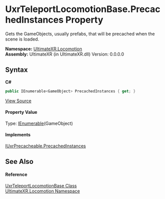 # UxrTeleportLocomotionBase.PrecachedInstances Property 
 

Gets the GameObjects, usually prefabs, that will be precached when the scene is loaded.

**Namespace:**&nbsp;<a href="N_UltimateXR_Locomotion">UltimateXR.Locomotion</a><br />**Assembly:**&nbsp;UltimateXR (in UltimateXR.dll) Version: 0.0.0.0

## Syntax

**C#**<br />
``` C#
public IEnumerable<GameObject> PrecachedInstances { get; }
```

<a href="UltimateXR/Scripts/Locomotion/UxrTeleportLocomotionBase.cs" rel="noopener noreferrer" title="View the source code">View Source</a><br />

#### Property Value
Type: <a href="https://docs.microsoft.com/dotnet/api/system.collections.generic.ienumerable-1" target="_blank" rel="noopener noreferrer">IEnumerable</a>(GameObject)

#### Implements
<a href="P_UltimateXR_Core_Caching_IUxrPrecacheable_PrecachedInstances">IUxrPrecacheable.PrecachedInstances</a><br />

## See Also


#### Reference
<a href="T_UltimateXR_Locomotion_UxrTeleportLocomotionBase">UxrTeleportLocomotionBase Class</a><br /><a href="N_UltimateXR_Locomotion">UltimateXR.Locomotion Namespace</a><br />